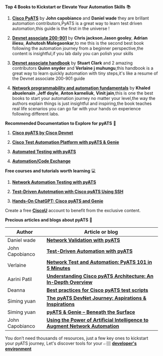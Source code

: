 **Top 4 Books to Kickstart or Elevate Your Automation Skills** 📚

1. [**Cisco PyATS**](https://www.ciscopress.com/store/cisco-pyats-network-test-and-automation-solution-data-9780138031671) by **John capobianco** and **Daniel wade** they are brillant automation contributors,PyATS is a great way to learn test driven automation,this guide is the first in the universe !


2. [**Devnet associate 200-901**](https://www.ciscopress.com/store/cisco-certified-devnet-associate-devasc-200-901-official-9780136642961) by **Chris jackson**,**Jason gooley**, **Adrian iliesu**, **Ashutosh Malegaonkar**,to me this is the second best book following the automation journey from a beginner perspective,the content is insightful,if you lab daily you can polish your skills


3. [**Devnet associate handbook**](https://www.amazon.com/Cisco-Certified-DevNet-Associate-Handbook-ebook/dp/B0CTMQSV6F) by **Stuart Clark** and 2 amazing contributors **Quinn snyder** and **Verlaine j muhungu**,this handbook is a great way to learn quickly automation with tiny steps,it's like a resume of the Devnet associate 200-901 guide


4. [**Network programmability and automation fundamentals**](https://www.ciscopress.com/store/network-programmability-and-automation-fundamentals-9781587145148) by **Khaled abuelenain** ,**Jeff doyle**, **Anton karneliuk**, **Vinit jain**,this is one the best books to start your automation journey no matter your level,the way the authors explain things is just insightful and inspiring,the book teaches real life scenarios you can go far with your hands on experience following different labs.

**Recommended Documentation to Explore for pyATS** 💎


1. [**Cisco pyATS by Cisco Devnet**](https://developer.cisco.com/docs/pyats/api/)

2. [**Cisco Test Automation Platform with pyATS & Genie**](https://github.com/ciscotestautomation)

3. [**Automated Testing with pyATS**](https://youtu.be/ahf_3P_OmIs)

4. [**Automation/Code Exchange**](https://developer.cisco.com/docs/pyats/example-solutions/#automationcode-exchange)



**Free courses and tutorials worth learning** 💻

1. [**Network Automation Testing with pyATS**](https://ondemandelearning.cisco.com/apollo-alpha/mc_naec10_13/pages/1)

2. [**Test-Driven Autotmation with Cisco pyATS Using SSH**](https://u.cisco.com/tutorials/testdriven-autotmation-with-cisco-pyats-using-ssh-581)

3. [**Hands-On ChatGPT: Cisco pyATS and Genie**](https://u.cisco.com/tutorials/handson-chatgpt-cisco-pyats-genie-5051)


Create a free [**CiscoU**](https://u.cisco.com/) account to benefit from the exclusive content.


**Precious articles and blogs about pyATS** 💎

| Author  | Article or blog            |
|-------|------------------------------
| Daniel wade | [**Network Validation with pyATS**](https://netcraftsmen.com/network-validation-with-pyats/)
| John Capobianco | [**Test-Driven Automation with pyATS**](https://learningnetwork.cisco.com/s/blogs/a0D6e00000sR7Q6EAK/testdriven-automation-with-pyats)
| Verlaine | [**Network Test and Automation: PyATS 101 in 5 Minutes**](https://hackernoon.com/network-test-and-automation-pyats-101-in-5-minutes)
| Aarini Patil| [**Understanding Cisco pyATS Architecture: An In-Depth Overview**](https://orhanergun.net/understanding-cisco-pyats-architecture-an-in-depth-overview)
| Deanna| [**Best practices for Cisco pyATS test scripts**](https://www.techtarget.com/searchnetworking/feature/Best-practices-for-Cisco-pyATS-test-scripts)
| Siming yuan| [**The pyATS DevNet Journey: Aspirations & Inspirations**](https://blogs.cisco.com/developer/363-pyatsjourney-01)
| Siming yuan| [**pyATS & Genie – Beneath the Surface**](https://blogs.cisco.com/developer/pyats-genie-beneath-the-surface)
| John Capobianco| [**Using the Power of Artificial Intelligence to Augment Network Automation**](https://blogs.cisco.com/developer/using-the-power-of-artificial-intelligence-to-augment-network-automation)


You don’t need thousands of resources, just a few key ones to kickstart your pyATS journey, Let's discover tools for your 👉🏽 [**developer's environment**](https://github.com/verlaine-muhungu/100-Days-of-Cisco-PyATS-/blob/main/Tools%20/YourEnvironment.md)


